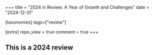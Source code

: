 +++
title = "2024 in Review: A Year of Growth and Challenges"
date = "2024-12-31"

[taxonomies]
tags=["review"]

[extra]
repo_view = true
comment = true
+++

## This is a 2024 review
